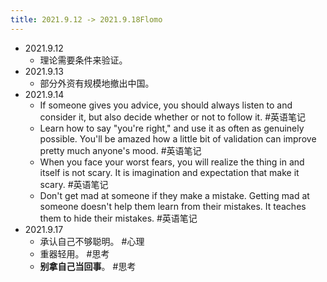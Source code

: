 ```yaml
---
title: 2021.9.12 -> 2021.9.18Flomo
---
```


- 2021.9.12
    - 理论需要条件来验证。
- 2021.9.13
    - 部分外资有规模地撤出中国。
- 2021.9.14
    - If someone gives you advice, you should always listen to and consider it, but also decide whether or not to follow it. #英语笔记
    - Learn how to say "you're right," and use it as often as genuinely possible. You'll be amazed how a little bit of validation can improve pretty much anyone's mood. #英语笔记
    - When you face your worst fears, you will realize the thing in and itself is not scary. It is imagination and expectation that make it scary. #英语笔记
    - Don't get mad at someone if they make a mistake. Getting mad at someone doesn't help them learn from their mistakes. It teaches them to hide their mistakes. #英语笔记
- 2021.9.17
    - 承认自己不够聪明。 #心理
    - 重器轻用。 #思考
    - **别拿自己当回事**。 #思考
